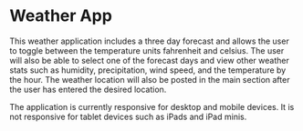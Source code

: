 # Weather App

This weather application includes a three day forecast and allows the user to toggle between 
the temperature units fahrenheit and celsius. The user will also be able to select one of 
the forecast days and view other weather stats such as humidity, precipitation, wind speed,
and the temperature by the hour. 
The weather location will also be posted in the main section after the user has entered the 
desired location. 

The application is currently responsive for desktop and mobile devices. It is not responsive for tablet devices
such as iPads and iPad minis.